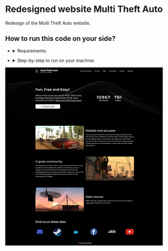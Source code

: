 # Redesigned website Multi Theft Auto
Redesign of the Multi Theft Auto website.

## How to run this code on your side?
- <details>
  <summary>Requirements:</summary>

  - [Node.JS](https://nodejs.org/en/)
</details>

- <details>
  <summary>Step-by-step to run on your machine:</summary>

  - Clone the project
  - Open the terminal in root folder
  - Run the following commands:
    1. `npm install`
    2. `npm start`
  - Navigate to http://localhost:3000/
  - Run the following commands to build:
    1. `npm run build`
  - The assembled build will be in the /build folder/
</details>

![Screenshot](https://github.com/gvinskyoff/web-mta/blob/main/screenshot.png?raw=true)